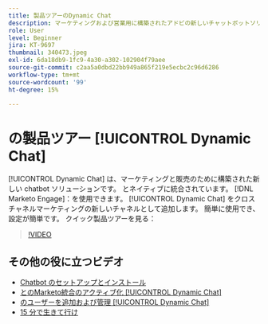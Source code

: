 ```yaml
---
title: 製品ツアーのDynamic Chat
description: マーケティングおよび営業用に構築されたアドビの新しいチャットボットソリューションである Dynamic Chat について説明します。
role: User
level: Beginner
jira: KT-9697
thumbnail: 340473.jpeg
exl-id: 6da18db9-1fc9-4a30-a302-102904f79aee
source-git-commit: c2aa5a0dbd22bb949a865f219e5ecbc2c96d6286
workflow-type: tm+mt
source-wordcount: '99'
ht-degree: 15%

---
```


# の製品ツアー [!UICONTROL Dynamic Chat]

[!UICONTROL Dynamic Chat]  は、マーケティングと販売のために構築された新しい chatbot ソリューションです。 とネイティブに統合されています。 [!DNL Marketo Engage]：を使用できます。 [!UICONTROL Dynamic Chat]  をクロスチャネルマーケティングの新しいチャネルとして追加します。 簡単に使用でき、設定が簡単です。 クイック製品ツアーを見る：

>[!VIDEO](https://video.tv.adobe.com/v/340473/?quality=12&learn=on)

## その他の役に立つビデオ

* [Chatbot のセットアップとインストール](setup.md)
* [とのMarketo統合のアクティブ化 [!UICONTROL Dynamic Chat]](marketo-integration.md)
* [のユーザーを追加および管理 [!UICONTROL Dynamic Chat]](user-management.md)
* [15 分で生きて行け](go-live-in-15-minutes.md)
